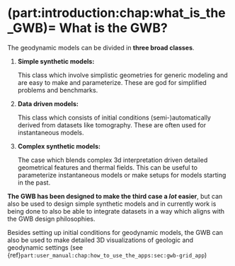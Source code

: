 (part:introduction:chap:what_is_the_GWB)=
What is the GWB?
================

The geodynamic models can be divided in **three broad classes**. 

1. **Simple synthetic models:**

   This class which involve simplistic geometries for generic modeling and are easy to make and parameterize. These are god for simplified problems and benchmarks.
2. **Data driven models:**

   This class which consists of initial conditions (semi-)automatically derived from datasets like tomography.  These are often used for instantaneous models. 
3. **Complex synthetic models:**

   The case which blends complex 3d interpretation driven detailed geometrical features and thermal fields. This can be useful to parameterize instantaneous models or make setups for models starting in the past.

**The GWB has been designed to make the third case a *lot* easier**, but can also be used to design simple synthetic models and in currently work is being done to also be able to integrate datasets in a way which aligns with the GWB design philosophies.

Besides setting up initial conditions for geodynamic models, the GWB can also be used to make detailed 3D visualizations of geologic and geodynamic settings (see {ref}`part:user_manual:chap:how_to_use_the_apps:sec:gwb-grid_app`)
